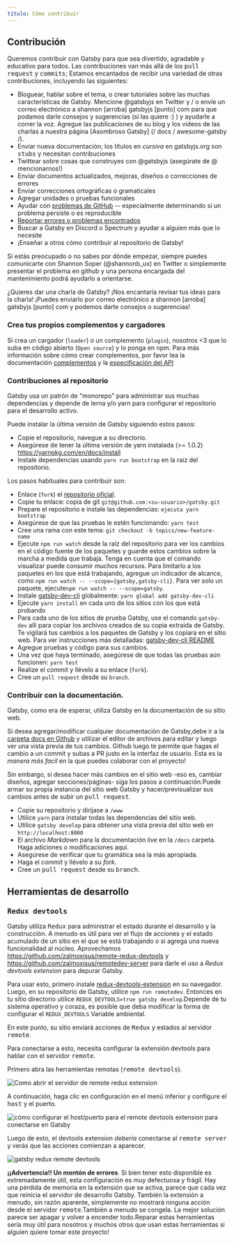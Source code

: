 ```yaml
---
título: Cómo contribuir
---
```


## Contribución

Queremos contribuir con Gatsby para que sea divertido, agradable y educativo para todos. Las contribuciones van más allá de los <tt>pull request</tt> y <tt>commits</tt>; Estamos encantados de recibir una variedad de otras contribuciones, incluyendo las siguientes:

- Bloguear, hablar sobre el tema, o crear tutoriales sobre las muchas caracteristicas de Gatsby. Mencione @gatsbyjs en Twitter y / o envíe un correo electrónico a shannon [arroba] gatsbyjs [punto] com para que podamos darle consejos y sugerencias (si las quiere :) ) y ayudarle a correr la voz. Agregue las publicaciones de su blog y los videos de las charlas a nuestra página [Asombroso Gatsby] (/ docs / awesome-gatsby /).
- Enviar nueva documentación; los títulos en _cursiva_ en gatsbyjs.org son <tt>stubs</tt> y necesitan contribuciones
- Twittear sobre cosas que construyes con @gatsbyjs (asegúrate de @ mencionarnos!)
- Enviar documentos actualizados, mejoras, diseños o correcciones de errores
- Enviar correcciones ortográficas o gramaticales
- Agregar unidades o pruebas funcionales
- Ayudar con [problemas de GitHub](https://github.com/gatsbyjs/gatsby/issues) -- especialmente determinando si un problema persiste o es reproducible
- [Reportar errores o problemas encontrados](/docs/how-to-file-an-issue/)
- Buscar a Gatsby en Discord o Spectrum y ayudar a alguien más que lo necesite
- ¡Enseñar a otros cómo contribuir al repositorio de Gatsby!

Si estás preocupado o no sabes por dónde empezar, siempre puedes comunicarte con Shannon Soper (@shannonb_ux) en Twitter o simplemente presentar el problema en github y una persona encargada del mantenimiento podrá ayudarlo a orientarse.

¿Quieres dar una charla de Gatsby? ¡Nos encantaría revisar tus ideas para la charla! ¡Puedes enviarlo por correo electrónico a shannon [arroba] gatsbyjs [punto] com y podemos darte consejos o sugerencias!

### Crea tus propios complementos y cargadores

Si crea un cargador (`loader`) o un complemento (`plugin`), nosotros <3 que lo suba en código abierto (`Open source`) y lo ponga en npm. Para más información sobre cómo crear complementos, por favor lea la documentación [complementos](https://github.com/gatsbyjs/gatsby/blob/master/docs/plugins) y la [especificación del API](https://github.com/gatsbyjs/gatsby/blob/master/docs/api-specification)

### Contribuciones al repositorio

Gatsby usa un patrón de "monorepo" para administrar sus muchas dependencias y depende de
lerna y/o yarn para configurar el repositorio para el desarrollo activo.

Puede instalar la última versión de Gatsby siguiendo estos pasos:

- Copie el repositorio, navegue a su directorio.
- Asegúrese de tener la última versión de yarn instalada (>= 1.0.2)
  https://yarnpkg.com/en/docs/install
- Instale dependencias usando `yarn run bootstrap` en la raíz del repositorio.

Los pasos habituales para contribuir son:

- Enlace (`fork`) el [repositorio oficial](https://github.com/gatsbyjs/gatsby).
- Copie tu enlace: copia de git `git@github.com:<su-usuario>/gatsby.git`
- Prepare el repositorio e instale las dependencias: `ejecuta yarn bootstrap`
- Asegúrese de que las pruebas le estén funcionando: `yarn test`
- Cree una rama con este tema: `git checkout -b topics/new-feature-name`
- Ejecute `npm run watch` desde la raíz del repositorio para ver los cambios en el código fuente de los paquetes y guarde estos cambios sobre la marcha a medida que trabaja. Tenga en cuenta que el comando visualizar puede consumir muchos recursos. Para limitarlo a los paquetes en los que está trabajando, agregue un indicador de alcance, como `npm run watch -- --scope={gatsby,gatsby-cli}`. Para ver solo un paquete, ejecute`npm run watch -- --scope=gatsby`.
- Instale [gatsby-dev-cli](/packages/gatsby-dev-cli/) globalmente: `yarn global add gatsby-dev-cli`
- Ejecute `yarn install` en cada uno de los sitios con los que está probando
- Para cada uno de los sitios de prueba Gatsby, use el comando `gatsby-dev` allí para copiar
  los archivos creados de su copia extraida de Gatsby. Te vigilará tus cambios
  a los paquetes de Gatsby y los copiara en el sitio web. Para ver instrucciones más detalladas:
  [gatsby-dev-cli README](/packages/gatsby-dev-cli/)
- Agregue pruebas y código para sus cambios.
- Una vez que haya terminado, asegúrese de que todas las pruebas aún funcionen: `yarn test`
- Realize el commit y llévelo a su enlace (`fork`).
- Cree un `pull request` desde su `branch`.

### Contribuir con la documentación.

Gatsby, como era de esperar, utiliza Gatsby en la documentación de su sitio web.

Si desea agregar/modificar cualquier documentación de Gatsby,debe ir a la
[carpeta docs en Github](https://github.com/gatsbyjs/gatsby/tree/master/docs) y utilizar el editor de archivos para editar y luego ver una vista previa de tus cambios. Github luego te permite
que hagas el cambio a un commit y subas a PR justo en la interfaz de usuario. Esta es la _manera más facil_
en la que puedes colaborar con el proyecto!

Sin embargo, si desea hacer más cambios en el sitio web -eso es, cambiar
diseños, agregar secciones/páginas- siga los pasos a continuación.Puede armar su
propia instancia del sitio web Gatsby y hacer/previsualizar sus cambios antes de subir un <tt>pull request</tt>.

- Copie su repositorio y diríjase a `/www`
- Utilice `yarn` para instalar todas las dependencias del sitio web.
- Utilice `gatsby develop` para obtener una vista previa del sitio web en `http://localhost:8000`
- El archivo _Markdown_ para la documentación _live_ en la `/docs` carpeta. Haga
  adiciones o modificaciones aquí.
- Asegúrese de verificar que tu gramática sea la más apropiada.
- Haga el _commit_ y llévelo a su _fork_.
- Cree un <tt>pull request</tt> desde su <tt>branch</tt>.

## Herramientas de desarrollo

### <tt>Redux devtools</tt>

Gatsby utiliza <tt>Redux</tt> para administrar el estado durante el desarrollo y la construcción. A menudo es
útil para ver el flujo de acciones y el estado acumulado de un sitio en el que se está trabajando
o si agrega una nueva funcionalidad al núcleo. Aprovechamos
https://github.com/zalmoxisus/remote-redux-devtools y
https://github.com/zalmoxisus/remotedev-server para darle el uso a _Redux
devtools extension_ para depurar Gatsby.

Para usar esto, primero instale
[redux-devtools-extension](https://github.com/zalmoxisus/redux-devtools-extension)
en su navegador. Luego, en su repositorio de Gatsby, utilice `npm run remotedev`. Entonces en tu
sitio directorio utilice `REDUX_DEVTOOLS=true gatsby develop`.Depende de tu
sistema operativo y coraza, es posible que deba modificar la forma de configurar el
`REDUX_DEVTOOLS` Variable ambiental.

En este punto, su sitio enviará acciones de <tt>Redux</tt> y estados al servidor
<tt>remote</tt>.

Para conectarse a esto, necesita configurar la extensión devtools
para hablar con el servidor <tt>remote</tt>.

Primero abra las herramientas remotas (<tt>remote devtools</tt>).

![Como abrir el servidor de remote redux extension](../../docs/docs/images/open-remote-dev-tools.png)

A continuación, haga clic en configuración en el menú inferior y configure el <tt>host</tt> y el puerto.

![cómo configurar el host/puerto para el remote devtools extension para conectarse en Gatsby](../../docs/docs/images/remote-dev-settings.png)

Luego de esto, el devtools extension _debería_ conectarse al <tt>remote server</tt>
y verás que las acciones comienzan a aparecer.

![gatsby redux remote devtools](.../../docs/docs/images/running-redux-devtools.png)

**¡¡Advertencia!! Un montón de errores**. Si bien tener esto disponible es extremadamente
útil, esta configuración es muy defectuosa y frágil. Hay una pérdida de memoria en la extensión que se activa,
parece que cada vez que reinicia el servidor de desarrollo Gatsby.
También la extensión a menudo, sin razón aparente, simplemente no mostrará ninguna acción desde el servidor <tt>remote</tt>.También a menudo se congela.
La mejor solución parece ser apagar y volver a encender todo.Reparar estas herramientas sería muy útil para nosotros y muchos otros que usan estas herramientas si alguien
quiere tomar este proyecto!
